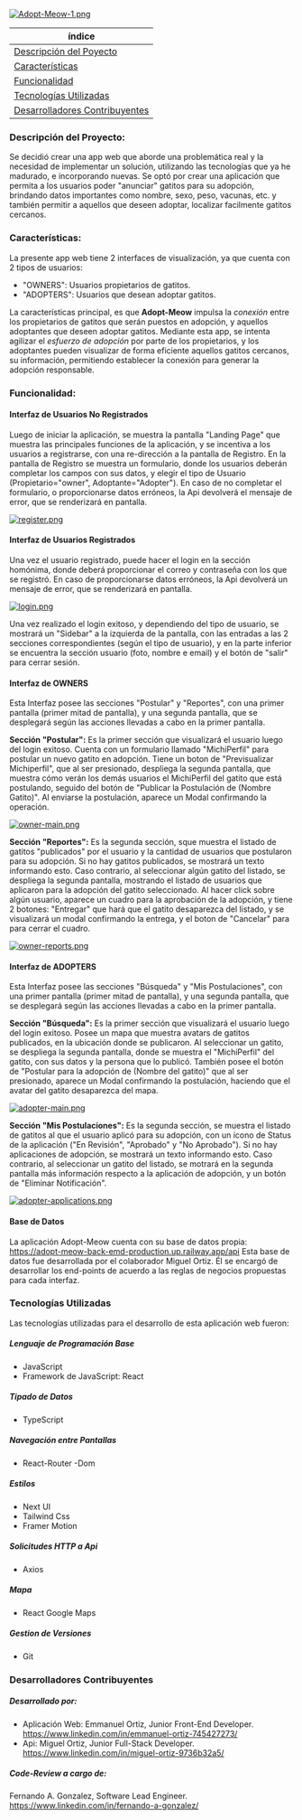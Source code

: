 [![Adopt-Meow-1.png](https://i.postimg.cc/XvHMc9LY/Adopt-Meow-1.png)](https://postimg.cc/sBh03Qbk)


| índice    |
| --------- |
| [Descripción del Poyecto](#descripción-del-proyecto)  |
| [Características](#características)    |
| [Funcionalidad](#funcionalidad)    |
| [Tecnologías Utilizadas](#tecnologías-utilizadas)    |
| [Desarrolladores Contribuyentes](#desarrolladores-contribuyentes)     |

### Descripción del Proyecto:
Se decidió crear una app web que aborde una problemática real y la necesidad de implementar un solución, utilizando las tecnologías que ya he madurado, e incorporando nuevas. Se optó por crear una aplicación que permita a los usuarios poder "anunciar" gatitos para su adopción, brindando datos importantes como nombre, sexo, peso, vacunas, etc. y también permitir a aquellos que deseen adoptar, localizar facilmente gatitos cercanos.

### Características:
La presente app web tiene 2 interfaces de visualización, ya que cuenta con 2 tipos de usuarios: 
- "OWNERS": Usuarios propietarios de gatitos.
- "ADOPTERS": Usuarios que desean adoptar gatitos.

La características principal, es que **Adopt-Meow** impulsa la *conexión* entre los propietarios de gatitos que serán puestos en adopción, y aquellos adoptantes que deseen adoptar gatitos.
Mediante esta app, se intenta agilizar el *esfuerzo de adopción* por parte de los propietarios, y los adoptantes pueden visualizar de forma eficiente aquellos gatitos cercanos, su información, permitiendo establecer la conexión para generar la adopción responsable.

### Funcionalidad:
#### Interfaz de Usuarios No Registrados
Luego de iniciar la aplicación, se muestra la pantalla "Landing Page" que muestra las principales funciones de la aplicación, y se incentiva a los usuarios a registrarse, con una re-dirección a la pantalla de Registro. En la pantalla de Registro se muestra un formulario, donde los usuarios deberán completar los campos con sus datos, y elegir el tipo de Usuario (Propietario="owner", Adoptante="Adopter"). En caso de no completar el formulario, o proporcionarse datos erróneos, la Api devolverá el mensaje de error, que se renderizará en pantalla.

[![register.png](https://i.postimg.cc/T20FvVg2/register.png)](https://postimg.cc/LhqNzZxG)

#### Interfaz de Usuarios Registrados
Una vez el usuario registrado, puede hacer el login en la sección homónima, donde deberá proporcionar el correo y contraseña con los que se registró. En caso de proporcionarse datos erróneos, la Api devolverá un mensaje de error, que se renderizará en pantalla.

[![login.png](https://i.postimg.cc/Qd9y7vPV/login.png)](https://postimg.cc/Yv7RKDtw)

Una vez realizado el login exitoso, y dependiendo del tipo de usuario, se mostrará un "Sidebar" a la izquierda de la pantalla, con las entradas a las 2 secciones correspondientes (según el tipo de usuario), y en la parte inferior se encuentra la sección usuario (foto, nombre e email) y el botón de "salir" para cerrar sesión.

#### Interfaz de OWNERS
Esta Interfaz posee las secciones "Postular" y "Reportes", con una primer pantalla (primer mitad de pantalla), y una segunda pantalla, que se desplegará según las acciones llevadas a cabo en la primer pantalla.

**Sección "Postular":** Es la primer sección que visualizará el usuario luego del login exitoso. Cuenta con un formulario llamado "MichiPerfil" para postular un nuevo gatito en adopción. Tiene un boton de "Previsualizar Michiperfil", que al ser presionado, despliega la segunda pantalla, que muestra cómo verán los demás usuarios el MichiPerfil del gatito que está postulando, seguido del botón de "Publicar la Postulación de (Nombre Gatito)". Al enviarse la postulación, aparece un Modal confirmando la operación.

[![owner-main.png](https://i.postimg.cc/BnRQc9nz/owner-main.png)](https://postimg.cc/sM9rsLSP)

**Sección "Reportes":** Es la segunda sección, sque muestra el listado de gatitos "publicados" por el usuario y la cantidad de usuarios que postularon para su adopción. Si no hay gatitos publicados, se mostrará un texto informando esto. Caso contrario, al seleccionar algún gatito del listado, se despliega la segunda pantalla, mostrando el listado de usuarios que aplicaron para la adopción del gatito seleccionado. Al hacer click sobre algún usuario, aparece un cuadro para la aprobación de la adopción, y tiene 2 botones: "Entregar" que hará que el gatito desaparezca del listado, y se visualizará un modal confirmando la entrega, y el boton de "Cancelar" para para cerrar el cuadro.

[![owner-reports.png](https://i.postimg.cc/ZYjbsyqp/owner-reports.png)](https://postimg.cc/Hjc1VnXk)

#### Interfaz de ADOPTERS
Esta Interfaz posee las secciones "Búsqueda" y "Mis Postulaciones", con una primer pantalla (primer mitad de pantalla), y una segunda pantalla, que se desplegará según las acciones llevadas a cabo en la primer pantalla.

**Sección "Búsqueda":** Es la primer sección que visualizará el usuario luego del login exitoso. Posee un mapa que muestra avatars de gatitos publicados, en la ubicación donde se publicaron. Al seleccionar un gatito, se despliega la segunda pantalla, donde se muestra el "MichiPerfil" del gatito, con sus datos y la persona que lo publicó. También posee el botón de "Postular para la adopción de (Nombre del gatito)" que al ser presionado, aparece un Modal confirmando la postulación, haciendo que el avatar del gatito desaparezca del mapa.

[![adopter-main.png](https://i.postimg.cc/3x03wSFF/adopter-main.png)](https://postimg.cc/TKxz7cSK)

**Sección "Mis Postulaciones":** Es la segunda sección, se muestra el listado de gatitos al que el usuario aplicó para su adopción, con un ícono de Status de la aplicación ("En Revisión", "Aprobado" y "No Aprobado"). Si no hay aplicaciones de adopción, se mostrará un texto informando esto. Caso contrario, al seleccionar un gatito del listado, se motrará en la segunda pantalla más información respecto a la aplicación de adopción, y un botón de "Eliminar Notificación".

[![adopter-applications.png](https://i.postimg.cc/3NwTQnwp/adopter-applications.png)](https://postimg.cc/34z6gjmJ)

#### Base de Datos
La aplicación Adopt-Meow cuenta con su base de datos propia: https://adopt-meow-back-emd-production.up.railway.app/api
Esta base de datos fue desarrollada por el colaborador Miguel Ortiz. Él se encargó de desarrollar los end-points de acuerdo a las reglas de negocios propuestas para cada interfaz.

### Tecnologías Utilizadas
Las tecnologías utilizadas para el desarrollo de esta aplicación web fueron:
##### Lenguaje de Programación Base
- JavaScript 
- Framework de JavaScript: React
##### Tipado de Datos
- TypeScript
##### Navegación entre Pantallas
- React-Router -Dom
##### Estilos
- Next UI
- Tailwind Css
- Framer Motion
##### Solicitudes HTTP a Api
- Axios
##### Mapa
- React Google Maps
##### Gestion de Versiones
- Git
### Desarrolladores Contribuyentes
##### Desarrollado por:
- Aplicación Web: Emmanuel Ortiz, Junior Front-End Developer.
https://www.linkedin.com/in/emmanuel-ortiz-745427273/
- Api: Miguel Ortiz, Junior Full-Stack Developer.
https://www.linkedin.com/in/miguel-ortiz-9736b32a5/
##### Code-Review a cargo de:
Fernando A. Gonzalez, Software Lead Engineer.
https://www.linkedin.com/in/fernando-a-gonzalez/

